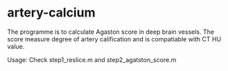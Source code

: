 # artery-calcium

The programme is to calculate Agaston score in deep brain vessels. The score measure degree of artery calification and is compatiable with CT HU value.

Usage: Check step1_reslice.m and step2_agatston_score.m